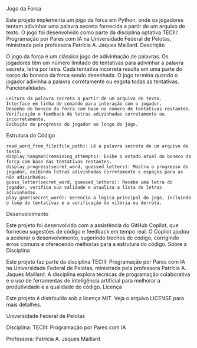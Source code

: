 Jogo da Forca

Este projeto implementa um jogo da forca em Python, onde os jogadores tentam adivinhar uma palavra secreta fornecida a partir de um arquivo de texto. O jogo foi desenvolvido como parte da disciplina optativa TECIII: Programação por Pares com IA na Universidade Federal de Pelotas, ministrada pela professora Patrícia A. Jaques Maillard.
Descrição

O jogo da forca é um clássico jogo de adivinhação de palavras. Os jogadores têm um número limitado de tentativas para adivinhar a palavra secreta, letra por letra. Cada tentativa incorreta resulta em uma parte do corpo do boneco da forca sendo desenhada. O jogo termina quando o jogador adivinha a palavra corretamente ou esgota todas as tentativas.
Funcionalidades

    Leitura da palavra secreta a partir de um arquivo de texto.
    Interface em linha de comando para interação com o jogador.
    Desenho do boneco da forca com base no número de tentativas restantes.
    Verificação e feedback de letras adivinhadas corretamente ou incorretamente.
    Exibição do progresso do jogador ao longo do jogo.

Estrutura do Código

    read_word_from_file(file_path): Lê a palavra secreta de um arquivo de texto.
    display_hangman(remaining_attempts): Exibe o estado atual do boneco da forca com base nas tentativas restantes.
    display_progress(secret_word, guessed_letters): Mostra o progresso do jogador, exibindo letras adivinhadas corretamente e espaços para as não adivinhadas.
    guess_letter(secret_word, guessed_letters): Recebe uma letra do jogador, verifica sua validade e atualiza a lista de letras adivinhadas.
    play_game(secret_word): Gerencia a lógica principal do jogo, incluindo o loop de tentativas e a verificação de vitória ou derrota.

   
Desenvolvimento

Este projeto foi desenvolvido com a assistência do GitHub Copilot, que forneceu sugestões de código e feedback em tempo real. O Copilot ajudou a acelerar o desenvolvimento, sugerindo trechos de código, corrigindo erros comuns e oferecendo melhorias para a estrutura do código.
Sobre a Disciplina

Este projeto faz parte da disciplina TECIII: Programação por Pares com IA na Universidade Federal de Pelotas, ministrada pela professora Patrícia A. Jaques Maillard. A disciplina explora técnicas de programação colaborativa e o uso de ferramentas de inteligência artificial para melhorar a produtividade e a qualidade do código.
Licença

Este projeto é distribuído sob a licença MIT. Veja o arquivo LICENSE para mais detalhes.

Universidade Federal de Pelotas

Disciplina: TECIII: Programação por Pares com IA

Professora: Patrícia A. Jaques Maillard
